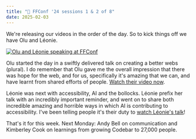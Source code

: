 ```yaml
---
title: "🍿 FFConf '24 sessions 1 & 2 of 8"
date: 2025-02-03
---
```


We're releasing our videos in the order of the day. So to kick things off we have Olu and Léonie.

[![Olu and Léonie speaking at FFConf](/images/articles/2024-videos-1.jpg)](https://ffconf.org/videos)

Olu started the day in a swiftly delivered talk on creating a better webs (plural). I do remember that Olu gave me the overall impression that there was hope for the web, and for us, specifically it's amazing that we can, and have learnt from shared efforts of people. [Watch their video now](https://youtu.be/keMadxoWupc).

Léonie was next with accessibility, AI and the bollocks. Léonie prefix her talk with an incredibly important reminder, and went on to share both incredible amazing and horrible ways in which AI is contributing to accessibility. I've been telling people it's their duty to [watch Léonie's talk](https://youtu.be/Ij-GLix2QUQ)!

That's it for this week. Next Monday: Andy Bell on communication and Kimberley Cook on learnings from growing Codebar to 27,000 people.
